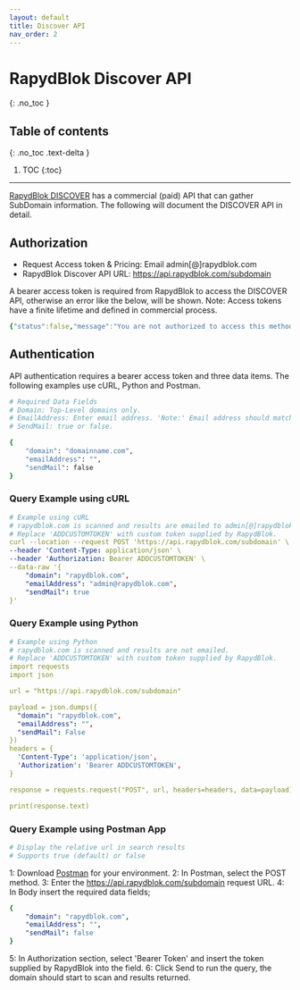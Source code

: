 ```yaml
---
layout: default
title: Discover API
nav_order: 2
---
```


# RapydBlok Discover API
{: .no_toc }

## Table of contents
{: .no_toc .text-delta }

1. TOC
{:toc}

---

[RapydBlok DISCOVER](http://discover.rapydblok.com) has a commercial (paid) API that can gather SubDomain information. The following will document the DISCOVER API in detail.

## Authorization

- Request Access token & Pricing: Email admin[@]rapydblok.com
- RapydBlok Discover API URL: https://api.rapydblok.com/subdomain

A bearer access token is required from RapydBlok to access the DISCOVER API, otherwise an error like the below, will be shown. Note: Access tokens have a finite lifetime and defined in commercial process.

```yaml
{"status":false,"message":"You are not authorized to access this method"}
```

## Authentication

API authentication requires a bearer access token and three data items. The following examples use cURL, Python and Postman.

```yaml
# Required Data Fields
# Domain: Top-Level domains only.
# EmailAddress: Enter email address. 'Note:' Email address should match the domain being scanned.
# SendMail: true or false.
```
```bash
{
    "domain": "domainname.com",
    "emailAddress": "",
    "sendMail": false
}
```

### Query Example using cURL

```yaml
# Example using cURL
# rapydblok.com is scanned and results are emailed to admin[@]rapydblok.com.
# Replace 'ADDCUSTOMTOKEN' with custom token supplied by RapydBlok.
curl --location --request POST 'https://api.rapydblok.com/subdomain' \
--header 'Content-Type: application/json' \
--header 'Authorization: Bearer ADDCUSTOMTOKEN' \
--data-raw '{
    "domain": "rapydblok.com",
    "emailAddress": "admin@rapydblok.com",
    "sendMail": true
}'
```

### Query Example using Python

```yaml
# Example using Python
# rapydblok.com is scanned and results are not emailed.
# Replace 'ADDCUSTOMTOKEN' with custom token supplied by RapydBlok.
import requests
import json

url = "https://api.rapydblok.com/subdomain"

payload = json.dumps({
  "domain": "rapydblok.com",
  "emailAddress": "",
  "sendMail": False
})
headers = {
  'Content-Type': 'application/json',
  'Authorization': 'Bearer ADDCUSTOMTOKEN',
}

response = requests.request("POST", url, headers=headers, data=payload)

print(response.text)
```

### Query Example using Postman App

```yaml
# Display the relative url in search results
# Supports true (default) or false
```
1: Download [Postman](https://www.getpostman.com/) for your environment.
2: In Postman, select the POST method.
3: Enter the https://api.rapydblok.com/subdomain request URL.
4: In Body insert the required data fields;
```yaml
{
    "domain": "rapydblok.com",
    "emailAddress": "",
    "sendMail": false
}
```
5: In Authorization section, select 'Bearer Token' and insert the token supplied by RapydBlok into the field.
6: Click Send to run the query, the domain should start to scan and results returned.

